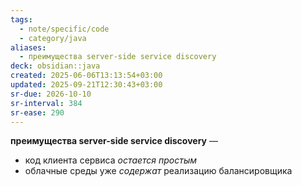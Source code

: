 ```yaml
---
tags:
  - note/specific/code
  - category/java
aliases:
  - преимущества server-side service discovery
deck: obsidian::java
created: 2025-06-06T13:13:54+03:00
updated: 2025-09-21T12:30:43+03:00
sr-due: 2026-10-10
sr-interval: 384
sr-ease: 290
---
```


**преимущества server-side service discovery**
—
- код клиента сервиса *остается простым*
- облачные среды уже *содержат* реализацию балансировщика
